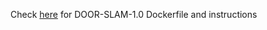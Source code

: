 Check [here](https://github.com/bramtoula/multi_robot_SLAM_separators/tree/master/docker/camera_and_slam_tx2) for DOOR-SLAM-1.0 Dockerfile and instructions
